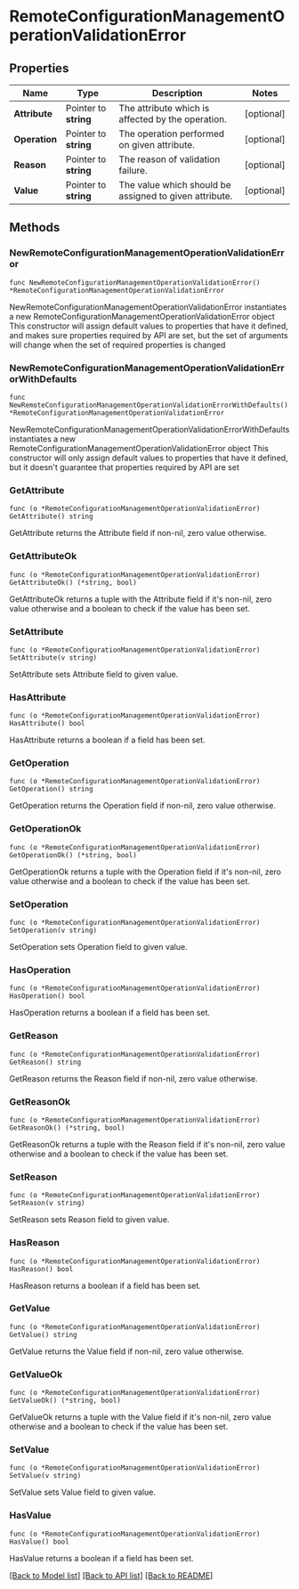 # RemoteConfigurationManagementOperationValidationError

## Properties

Name | Type | Description | Notes
------------ | ------------- | ------------- | -------------
**Attribute** | Pointer to **string** | The attribute which is affected by the operation. | [optional] 
**Operation** | Pointer to **string** | The operation performed on given attribute. | [optional] 
**Reason** | Pointer to **string** | The reason of validation failure. | [optional] 
**Value** | Pointer to **string** | The value which should be assigned to given attribute. | [optional] 

## Methods

### NewRemoteConfigurationManagementOperationValidationError

`func NewRemoteConfigurationManagementOperationValidationError() *RemoteConfigurationManagementOperationValidationError`

NewRemoteConfigurationManagementOperationValidationError instantiates a new RemoteConfigurationManagementOperationValidationError object
This constructor will assign default values to properties that have it defined,
and makes sure properties required by API are set, but the set of arguments
will change when the set of required properties is changed

### NewRemoteConfigurationManagementOperationValidationErrorWithDefaults

`func NewRemoteConfigurationManagementOperationValidationErrorWithDefaults() *RemoteConfigurationManagementOperationValidationError`

NewRemoteConfigurationManagementOperationValidationErrorWithDefaults instantiates a new RemoteConfigurationManagementOperationValidationError object
This constructor will only assign default values to properties that have it defined,
but it doesn't guarantee that properties required by API are set

### GetAttribute

`func (o *RemoteConfigurationManagementOperationValidationError) GetAttribute() string`

GetAttribute returns the Attribute field if non-nil, zero value otherwise.

### GetAttributeOk

`func (o *RemoteConfigurationManagementOperationValidationError) GetAttributeOk() (*string, bool)`

GetAttributeOk returns a tuple with the Attribute field if it's non-nil, zero value otherwise
and a boolean to check if the value has been set.

### SetAttribute

`func (o *RemoteConfigurationManagementOperationValidationError) SetAttribute(v string)`

SetAttribute sets Attribute field to given value.

### HasAttribute

`func (o *RemoteConfigurationManagementOperationValidationError) HasAttribute() bool`

HasAttribute returns a boolean if a field has been set.

### GetOperation

`func (o *RemoteConfigurationManagementOperationValidationError) GetOperation() string`

GetOperation returns the Operation field if non-nil, zero value otherwise.

### GetOperationOk

`func (o *RemoteConfigurationManagementOperationValidationError) GetOperationOk() (*string, bool)`

GetOperationOk returns a tuple with the Operation field if it's non-nil, zero value otherwise
and a boolean to check if the value has been set.

### SetOperation

`func (o *RemoteConfigurationManagementOperationValidationError) SetOperation(v string)`

SetOperation sets Operation field to given value.

### HasOperation

`func (o *RemoteConfigurationManagementOperationValidationError) HasOperation() bool`

HasOperation returns a boolean if a field has been set.

### GetReason

`func (o *RemoteConfigurationManagementOperationValidationError) GetReason() string`

GetReason returns the Reason field if non-nil, zero value otherwise.

### GetReasonOk

`func (o *RemoteConfigurationManagementOperationValidationError) GetReasonOk() (*string, bool)`

GetReasonOk returns a tuple with the Reason field if it's non-nil, zero value otherwise
and a boolean to check if the value has been set.

### SetReason

`func (o *RemoteConfigurationManagementOperationValidationError) SetReason(v string)`

SetReason sets Reason field to given value.

### HasReason

`func (o *RemoteConfigurationManagementOperationValidationError) HasReason() bool`

HasReason returns a boolean if a field has been set.

### GetValue

`func (o *RemoteConfigurationManagementOperationValidationError) GetValue() string`

GetValue returns the Value field if non-nil, zero value otherwise.

### GetValueOk

`func (o *RemoteConfigurationManagementOperationValidationError) GetValueOk() (*string, bool)`

GetValueOk returns a tuple with the Value field if it's non-nil, zero value otherwise
and a boolean to check if the value has been set.

### SetValue

`func (o *RemoteConfigurationManagementOperationValidationError) SetValue(v string)`

SetValue sets Value field to given value.

### HasValue

`func (o *RemoteConfigurationManagementOperationValidationError) HasValue() bool`

HasValue returns a boolean if a field has been set.


[[Back to Model list]](../README.md#documentation-for-models) [[Back to API list]](../README.md#documentation-for-api-endpoints) [[Back to README]](../README.md)


